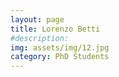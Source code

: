 ```yaml
---
layout: page
title: Lorenzo Betti
#description: 
img: assets/img/12.jpg
category: PhD Students
---
```


